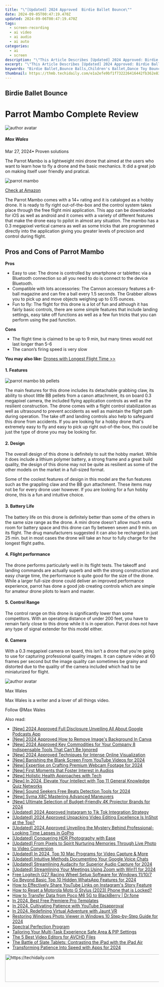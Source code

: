 ```yaml
---
title: "\"[Updated] 2024 Approved  Birdie Ballet Bounce\""
date: 2024-09-05T00:47:19.470Z
updated: 2024-09-06T00:47:19.470Z
tags: 
  - screen-recording
  - ai video
  - ai audio
  - ai auto
categories: 
  - ai
  - screen
description: "\"This Article Describes [Updated] 2024 Approved: Birdie Ballet Bounce\""
excerpt: "\"This Article Describes [Updated] 2024 Approved: Birdie Ballet Bounce\""
keywords: "Birdie Ballet,Bounce Balls,Children's Ballet,Dance Toy Bounce,Toys for Kids Ballet,Active Play Ballet,Childhood Gymnastics"
thumbnail: https://thmb.techidaily.com/e1a2efe9bf1f732226416442fb362e8363cdb8595c634b883b7def7759d3266e.jpg
---
```


## Birdie Ballet Bounce

# Parrot Mambo Complete Review

![author avatar](https://images.wondershare.com/filmora/article-images/max-wales-author.jpg)

##### Max Wales

 Mar 27, 2024• Proven solutions

 The Parrot Mambo is a lightweight mini drone that aimed at the users who want to learn how to fly a drone and the basic mechanics. It did a great job on making itself user friendly and pratical.

![parrot mambo](https://images.wondershare.com/filmora/article-images/parrot-mambo.jpg)

[Check at Amazon](https://www.amazon.com/gp/product/B01JYR44MY/ref=as%5Fli%5Ftl?ie=UTF8&tag=vs-flora-20&camp=1789&creative=9325&linkCode=as2&creativeASIN=B01JYR44MY&linkId=67c1f92814414b27494acdea5c374b36)

 The Parrot Mambo comes with a 14+ rating and it is cataloged as a hobby drone. It is ready to fly right out-of-the-box and the control system takes place through the free flight mini application. This app can be downloaded for iOS as well as android and it comes with a variety of different features that make the drone easy to ppilot in almost any situation. The mambo has a 0.3 megapixel vertical camera as well as some tricks that are programmed directly into the application giving you greater levels of precision and control during flight.

## Pros and Cons of Parrot Mambo

**Pros**

* Easy to use: The drone is controlled by smartphone or tablettec via a Bluetooth connection so all you need to do is connect to the device Bluetooth.
* Compatible with lots accessories: The Cannon accessory features a 6-ball magazine and can fire a ball every 1.5 seconds. The Grabber allows you to pick up and move objects weighing up to 0.15 ounces.
* Fun to fly: The flight for this drone is a lot of fun and although it has fairly basic controls, there are some simple features that include landing settings, easy take off functions as well as a few fun tricks that you can perform using the pad function.

**Cons**

* The flight time is claimed to be up to 9 min, but many times would not last longer than 5-6
* The canon’s firing speed is very slow

**You may also like:** [Drones with Longest Flight Time >>](https://tools.techidaily.com/wondershare/filmora/download/)

#### 1\.  Features

![parrot mambo bb pellets](https://images.wondershare.com/filmora/article-images/parrot-mambo-bb-pellets.jpg)

 The main features for this drone includes its detachable grabbing claw, its ability to shoot little BB pellets from a canon attachment, its on board 0.3 megapixel camera, the included flying application controls as well as the resilient construction. The drone comes with a flight control stabilization as well as ultrasound to prevent accidents as well as maintain the flight path during operation. The take off and landing controls also help to safeguard this drone from accidents. If you are looking for a hobby drone that's extremely easy to fly and easy to pick up right out-of-the-box, this could be just the type of drone you may be looking for.

#### 2\.  Design

 The overall design of this drone is definitely to suit the hobby market. While it does include a lithium polymer battery, a strong frame and a great build quality, the design of this drone may not be quite as resilient as some of the other models on the market in a full-sized format.

 Some of the coolest features of design in this model are the fun features such as the grappling claw and the BB gun attachment. These items may not be for every drone user however. If you are looking for a fun hobby drone, this is a fun and intuitive choice.

#### 3\.  Battery Life

 The battery life on this drone is definitely better than some of the others in the same size range as the drone. A mini drone doesn't allow much extra room for battery space and this drone can fly between seven and 9 min. on its flight. The drug manufacturers suggested it can also be recharged in just 25 min. but in most cases the drone will take an hour to fully charge for the longest flight paths.

#### 4\.  Flight performance

 The drone performs particularly well in its flight tests. The takeoff and landing commands are actually superb and with the strong construction and easy charge time, the performance is quite good for the size of the drone. While a larger full-size drone could deliver an improved performance experience, parrot has done a good job creating controls which are simple for amateur drone pilots to learn and master.

#### 5\.  Control Range

 The control range on this drone is significantly lower than some competitors. With an operating distance of under 200 feet, you have to remain fairly close to this drone while it is in operation. Parrot does not have any type of signal extender for this model either.

#### 6\.  Camera

 With a 0.3 megapixel camera on board, this isn't a drone that you're going to use for capturing professional quality images. It can capture video at 60 frames per second but the image quality can sometimes be grainy and distorted due to the quality of the camera included which had to be miniaturized for flight.

![author avatar](https://images.wondershare.com/filmora/article-images/max-wales-author.jpg)

Max Wales

Max Wales is a writer and a lover of all things video.

Follow @Max Wales


<ins class="adsbygoogle"
     style="display:block"
     data-ad-format="autorelaxed"
     data-ad-client="ca-pub-7571918770474297"
     data-ad-slot="1223367746"></ins>



<ins class="adsbygoogle"
     style="display:block"
     data-ad-client="ca-pub-7571918770474297"
     data-ad-slot="8358498916"
     data-ad-format="auto"
     data-full-width-responsive="true"></ins>


<span class="atpl-alsoreadstyle">Also read:</span>
<div><ul>
<li><a href="https://fox-friendly.techidaily.com/new-2024-approved-full-disclosure-unveiling-all-about-google-podcasts-app/"><u>[New] 2024 Approved  Full Disclosure  Unveiling All About Google Podcasts App</u></a></li>
<li><a href="https://fox-friendly.techidaily.com/new-2024-approved-how-to-remove-images-background-in-canva/"><u>[New] 2024 Approved  How to Remove Image's Background In Canva</u></a></li>
<li><a href="https://facebook-video-files.techidaily.com/new-2024-approved-key-commodities-for-your-company-8-indispensable-tools-that-cant-be-ignored/"><u>[New] 2024 Approved  Key Commodities for Your Company  8 Indispensable Tools That Can’t Be Ignored</u></a></li>
<li><a href="https://fox-friendly.techidaily.com/new-2024-approved-techniques-for-intense-online-visualization/"><u>[New] 2024 Approved  Techniques for Intense Online Visualization</u></a></li>
<li><a href="https://facebook-video-share.techidaily.com/new-banishing-the-blank-screen-from-youtube-videos-for-2024/"><u>[New] Banishing the Blank Screen From YouTube Videos for 2024</u></a></li>
<li><a href="https://screen-video-capture.techidaily.com/new-expertise-on-crafting-premium-webcam-footage-for-2024/"><u>[New] Expertise on Crafting Premium Webcam Footage for 2024</u></a></li>
<li><a href="https://some-knowledge.techidaily.com/new-first-moments-that-foster-interest-in-audios/"><u>[New] First Moments that Foster Interest in Audios</u></a></li>
<li><a href="https://fox-friendly.techidaily.com/new-holistic-health-approaches-with-tech/"><u>[New] Holistic Health Approaches with Tech</u></a></li>
<li><a href="https://fox-friendly.techidaily.com/new-in-2024-elevate-your-intellect-with-top-11-general-knowledge-quiz-networks/"><u>[New] In 2024, Elevate Your Intellect with Top 11 General Knowledge Quiz Networks</u></a></li>
<li><a href="https://fox-friendly.techidaily.com/new-sound-seekers-free-beats-detection-tools-for-2024/"><u>[New] Sound Seekers  Free Beats Detection Tools for 2024</u></a></li>
<li><a href="https://fox-friendly.techidaily.com/new-syma-x8c-mastering-advanced-maneuvers/"><u>[New] Syma X8C  Mastering Advanced Maneuvers</u></a></li>
<li><a href="https://fox-friendly.techidaily.com/new-ultimate-selection-of-budget-friendly-4k-projector-brands-for-2024/"><u>[New] Ultimate Selection of Budget-Friendly 4K Projector Brands for 2024</u></a></li>
<li><a href="https://fox-friendly.techidaily.com/updated-2024-approved-instagram-to-tik-tok-integration-strategy/"><u>[Updated] 2024 Approved  Instagram to Tik Tok Integration Strategy</u></a></li>
<li><a href="https://fox-glue.techidaily.com/updated-2024-approved-unpacking-video-editing-excellence-is-inshot-at-the-top/"><u>[Updated] 2024 Approved  Unpacking Video Editing Excellence  Is InShot at the Top?</u></a></li>
<li><a href="https://fox-friendly.techidaily.com/updated-2024-approved-unveiling-the-mystery-behind-professional-looking-time-lapses-in-gopro/"><u>[Updated] 2024 Approved  Unveiling the Mystery Behind Professional-Looking Time Lapses in GoPro</u></a></li>
<li><a href="https://fox-friendly.techidaily.com/updated-conquering-hdr-photography-with-ease/"><u>[Updated] Conquering HDR Photography with Ease</u></a></li>
<li><a href="https://some-techniques.techidaily.com/updated-from-pixels-to-spirit-nurturing-memories-through-live-photo-to-video-conversion/"><u>[Updated] From Pixels to Spirit  Nurturing Memories Through Live Photo to Video Conversion</u></a></li>
<li><a href="https://digital-screen-recording.techidaily.com/updated-in-2024-top-10-mac-programs-for-video-capture-and-more/"><u>[Updated] In 2024, Top 10 Mac Programs for Video Capture & More</u></a></li>
<li><a href="https://digital-screen-recording.techidaily.com/updated-intuitive-methods-documenting-your-google-voice-chats/"><u>[Updated] Intuitive Methods  Documenting Your Google Voice Chats</u></a></li>
<li><a href="https://fox-friendly.techidaily.com/updated-streamlining-audacity-for-superior-audio-capture-for-2024/"><u>[Updated] Streamlining Audacity for Superior Audio Capture for 2024</u></a></li>
<li><a href="https://fox-friendly.techidaily.com/updated-streamlining-your-meetings-using-zoom-with-win11-for-2024/"><u>[Updated] Streamlining Your Meetings  Using Zoom with Win11 for 2024</u></a></li>
<li><a href="https://driver-download.techidaily.com/free-logitech-g27-racing-wheel-setup-software-for-windows-11107/"><u>Free Logitech G27 Racing Wheel Setup Software for Windows 11/10/7</u></a></li>
<li><a href="https://fox-friendly.techidaily.com/go-beyond-basic-top-10-hidden-whatsapp-features-for-2024/"><u>Go Beyond Basic  Top 10 Hidden WhatsApp Features for 2024</u></a></li>
<li><a href="https://instagram-clips.techidaily.com/how-to-effectively-share-youtube-links-on-instagrams-story-feature/"><u>How to Effectively Share YouTube Links on Instagram's Story Feature</u></a></li>
<li><a href="https://android-unlock.techidaily.com/how-to-reset-a-motorola-moto-g-stylus-2023-phone-that-is-locked-by-drfone-android/"><u>How to Reset a Motorola Moto G Stylus (2023) Phone that is Locked?</u></a></li>
<li><a href="https://android-transfer.techidaily.com/how-to-transfer-data-from-poco-m6-5g-to-blackberry-drfone-by-drfone-transfer-from-android-transfer-from-android/"><u>How to Transfer Data from Poco M6 5G to BlackBerry | Dr.fone</u></a></li>
<li><a href="https://fox-friendly.techidaily.com/in-2024-best-free-premiere-pro-templates/"><u>In 2024, Best Free Premiere Pro Templates</u></a></li>
<li><a href="https://youtube-clips.techidaily.com/in-2024-cultivating-patience-with-youtube-disapproval/"><u>In 2024, Cultivating Patience with YouTube Disapproval</u></a></li>
<li><a href="https://extra-skills.techidaily.com/in-2024-redefining-virtual-adventure-with-jaunt-vr/"><u>In 2024, Redefining Virtual Adventure with Jaunt VR</u></a></li>
<li><a href="https://fox-friendly.techidaily.com/restoring-windows-photo-viewer-in-windows-10-step-by-step-guide-for-2024/"><u>Restoring Windows Photo Viewer in Windows 10  Step-by-Step Guide for 2024</u></a></li>
<li><a href="https://fox-friendly.techidaily.com/spectral-perfection-program/"><u>Spectral Perfection Program</u></a></li>
<li><a href="https://fox-friendly.techidaily.com/tailoring-your-multi-task-experience-safe-area-and-pip-settings/"><u>Tailoring Your Multi-Task Experience  Safe Area & PIP Settings</u></a></li>
<li><a href="https://ai-vdieo-software.techidaily.com/the-5-best-video-editors-for-avchd-files/"><u>The 5 Best Video Editors for AVCHD Files</u></a></li>
<li><a href="https://buynow-reviews.techidaily.com/the-battle-of-slate-tablets-contrasting-the-ipad-with-the-ipad-air/"><u>The Battle of Slate Tablets: Contrasting the iPad with the iPad Air</u></a></li>
<li><a href="https://fox-friendly.techidaily.com/transforming-patience-into-speed-with-apps-for-2024/"><u>Transforming Patience Into Speed with Apps for 2024</u></a></li>
</ul></div>

<!-- affiliate ads begin -->
<a href="https://appsumo.8odi.net/c/5597632/2068440/7443" target="_top" id="2068440">
  <img src="//a.impactradius-go.com/display-ad/7443-2068440" border="0" alt="https://techidaily.com" width="728" height="90"/>
</a>
<img height="0" width="0" src="https://appsumo.8odi.net/i/5597632/2068440/7443" style="position:absolute;visibility:hidden;" border="0" />
<!-- affiliate ads end -->